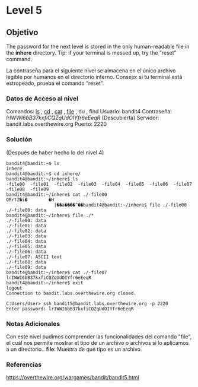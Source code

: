 # Level 5
## Objetivo
The password for the next level is stored in the only human-readable file in the **inhere** directory. Tip: if your terminal is messed up, try the “reset” command.

La contraseña para el siguiente nivel se almacena en el único archivo legible por humanos en el directorio interno. Consejo: si tu terminal está estropeado, prueba el comando “reset”.
### Datos de Acceso al nivel
Comandos: [ls](https://man7.org/linux/man-pages/man1/ls.1.html) , [cd](https://man7.org/linux/man-pages/man1/cd.1p.html) , [cat](https://man7.org/linux/man-pages/man1/cat.1.html) , [file](https://man7.org/linux/man-pages/man1/file.1.html) , du , find
Usuario: bandit4
Contraseña: *lrIWWI6bB37kxfiCQZqUdOIYfr6eEeqR* (Descubierta)
Servidor: bandit.labs.overthewire.org
Puerto: 2220
### Solución
(Después de haber hecho lo del nivel 4)
```
bandit4@bandit:~$ ls
inhere
bandit4@bandit:~$ cd inhere/
bandit4@bandit:~/inhere$ ls
-file00  -file01  -file02  -file03  -file04  -file05  -file06  -file07  -file08  -file09
bandit4@bandit:~/inhere$ cat ./-file00
QRrtZ�i�        �H
                  |��ȧ����^��bandit4@bandit:~/inhere$ file ./-file00
./-file00: data
bandit4@bandit:~/inhere$ file ./*
./-file00: data
./-file01: data
./-file02: data
./-file03: data
./-file04: data
./-file05: data
./-file06: data
./-file07: ASCII text
./-file08: data
./-file09: data
bandit4@bandit:~/inhere$ cat ./-file07
lrIWWI6bB37kxfiCQZqUdOIYfr6eEeqR
bandit4@bandit:~/inhere$ exit
logout
Connection to bandit.labs.overthewire.org closed.

C:Users/User> ssh bandit5@bandit.labs.overthewire.org -p 2220
Enter password: lrIWWI6bB37kxfiCQZqUdOIYfr6eEeqR
```
### Notas Adicionales
Con este nivel pudimos comprender las funcionalidades del comando "file", el cuál nos permite mostrar el tipo de un archivo o archivos si lo aplicamos a un directorio..
**file**: Muestra de qué tipo es un archivo.
### Referencias
https://overthewire.org/wargames/bandit/bandit5.html